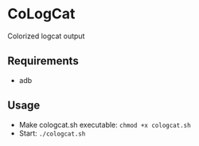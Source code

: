 # CoLogCat
Colorized logcat output


## Requirements
* adb


## Usage
* Make cologcat.sh executable: `chmod +x cologcat.sh`
* Start: `./cologcat.sh`
